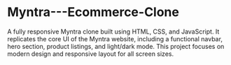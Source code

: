 # Myntra---Ecommerce-Clone
A fully responsive Myntra clone built using HTML, CSS, and JavaScript. It replicates the core UI of the Myntra website, including a functional navbar, hero section, product listings, and light/dark mode. This project focuses on modern design and responsive layout for all screen sizes.
